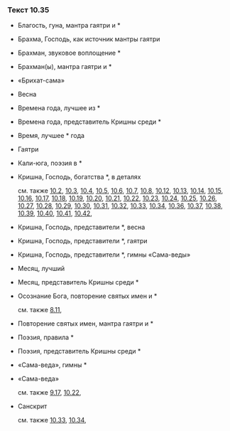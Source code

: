 ### Текст 10.35
	
- Благость, гуна, мантра гаятри и *

	
- Брахма, Господь, как источник мантры гаятри

	
- Брахман, звуковое воплощение *

	
- Брахман(ы), мантра гаятри и *

	
- «Брихат-сама»

	
- Весна

	
- Времена года, лучшее из *

	
- Времена года, представитель Кришны среди *

	
- Время, лучшее * года

	
- Гаятри

	
- Кали-юга, поэзия в *

	
- Кришна, Господь, богатства *, в деталях

	см. также  [10.2](../10/1002.md),  [10.3](../10/1003.md),  [10.4](../10/1004.md),  [10.5](../10/1005.md),  [10.6](../10/1006.md),  [10.7](../10/1007.md),  [10.8](../10/1008.md),  [10.12](../10/1012.md),  [10.13](../10/1013.md),  [10.14](../10/1014.md),  [10.15](../10/1015.md),  [10.16](../10/1016.md),  [10.17](../10/1017.md),  [10.18](../10/1018.md),  [10.19](../10/1019.md),  [10.20](../10/1020.md),  [10.21](../10/1021.md),  [10.22](../10/1022.md),  [10.23](../10/1023.md),  [10.24](../10/1024.md),  [10.25](../10/1025.md),  [10.26](../10/1026.md),  [10.27](../10/1027.md),  [10.28](../10/1028.md),  [10.29](../10/1029.md),  [10.30](../10/1030.md),  [10.31](../10/1031.md),  [10.32](../10/1032.md),  [10.33](../10/1033.md),  [10.34](../10/1034.md),  [10.36](../10/1036.md),  [10.37](../10/1037.md),  [10.38](../10/1038.md),  [10.39](../10/1039.md),  [10.40](../10/1040.md),  [10.41](../10/1041.md),  [10.42](../10/1042.md), 
	
- Кришна, Господь, представители *, весна

	
- Кришна, Господь, представители *, гаятри

	
- Кришна, Господь, представители *, гимны «Сама-веды»

	
- Месяц, лучший

	
- Месяц, представитель Кришны среди *

	
- Осознание Бога, повторение святых имен и *

	см. также  [8.11](../08/0811.md), 
	
- Повторение святых имен, мантра гаятри и *

	
- Поэзия, правила *

	
- Поэзия, представитель Кришны среди *

	
- «Сама-веда», гимны *

	
- «Сама-веда»

	см. также  [9.17](../09/0917.md),  [10.22](../10/1022.md), 
	
- Санскрит

	см. также  [10.33](../10/1033.md),  [10.34](../10/1034.md), 
